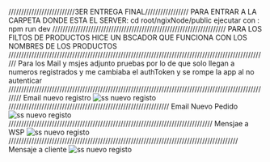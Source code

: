 //////////////////////////3ER ENTREGA FINAL/////////////////
PARA ENTRAR A LA CARPETA DONDE ESTA EL SERVER: cd root/ngixNode/public
ejecutar con : npm run dev
////////////////////////////////////////////////////////////////////
PARA LOS FILTOS DE PRODUCTOS HICE UN BSCADOR QUE FUNCIONA CON LOS NOMBRES DE LOS PRODUCTOS
//////////////////////////////////////////////////////////////////////////////////////////////////////
Para los Mail y msjes adjunto pruebas por lo de que solo llegan a numeros registrados y me cambiaba el authToken y se rompe la app al no autenticar
////////////////////////////////////////////////////////////////////////////////////////////////////////
Email nuevo registro
![ss nuevo registo](https://github.com/EnriqueHernandezM/programacionbackEHM/blob/3erEntregaFinal/imagenesRead/nuevoRegistro.jpeg)
///////////////////////////////////////////////////////////////
Email Nuevo Pedido
![ss nuevo registo](https://github.com/EnriqueHernandezM/programacionbackEHM/blob/3erEntregaFinal/imagenesRead/nuevoPedido.jpeg)
////////////////////////////////////////////////////////////////////////////////
Mensjae a WSP
![ss nuevo registo](https://github.com/EnriqueHernandezM/programacionbackEHM/blob/3erEntregaFinal/imagenesRead/pedidoRecibW.jpeg)
//////////////////////////////////////////////////////////////////////////////////////////
Mensaje a cliente
![ss nuevo registo](https://github.com/EnriqueHernandezM/programacionbackEHM/blob/3erEntregaFinal/imagenesRead/mensajeAclient.jpeg)
